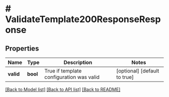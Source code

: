 # # ValidateTemplate200ResponseResponse

## Properties

Name | Type | Description | Notes
------------ | ------------- | ------------- | -------------
**valid** | **bool** | True if template configuration was valid | [optional] [default to true]

[[Back to Model list]](../../README.md#models) [[Back to API list]](../../README.md#endpoints) [[Back to README]](../../README.md)
